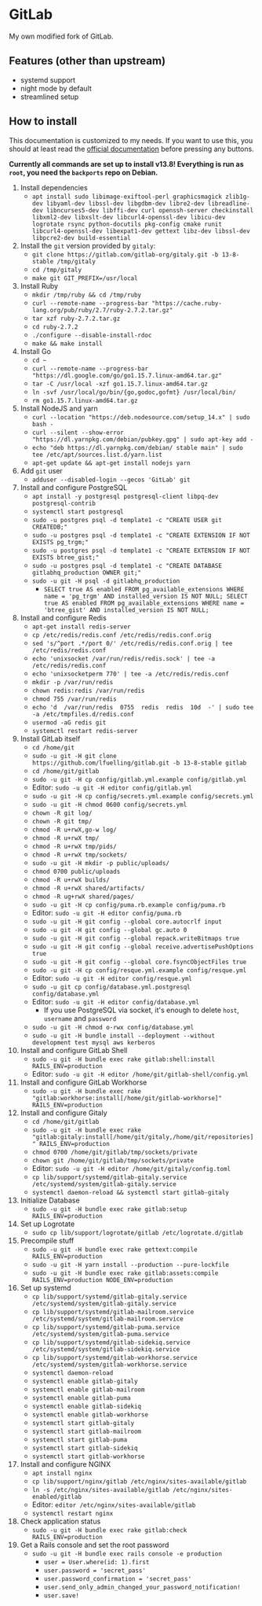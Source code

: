 # GitLab

My own modified fork of GitLab.

## Features (other than upstream)
- systemd support
- night mode by default
- streamlined setup

## How to install

This documentation is customized to my needs. If you want to use this, you should at least read the [official documentation](https://docs.gitlab.com/ee/install/installation.html) before pressing any buttons.

**Currently all commands are set up to install v13.8! Everything is run as `root`, you need the `backports` repo on Debian.**

1. Install dependencies
    - `apt install sudo libimage-exiftool-perl graphicsmagick zlib1g-dev libyaml-dev libssl-dev libgdbm-dev libre2-dev libreadline-dev libncurses5-dev libffi-dev curl openssh-server checkinstall libxml2-dev libxslt-dev libcurl4-openssl-dev libicu-dev logrotate rsync python-docutils pkg-config cmake runit libcurl4-openssl-dev libexpat1-dev gettext libz-dev libssl-dev libpcre2-dev build-essential`
2. Install the `git` version provided by `gitaly`:
    - `git clone https://gitlab.com/gitlab-org/gitaly.git -b 13-8-stable /tmp/gitaly`
    - `cd /tmp/gitaly`
    - `make git GIT_PREFIX=/usr/local`
3. Install Ruby
    - `mkdir /tmp/ruby && cd /tmp/ruby`
    - `curl --remote-name --progress-bar "https://cache.ruby-lang.org/pub/ruby/2.7/ruby-2.7.2.tar.gz"`
    - `tar xzf ruby-2.7.2.tar.gz`
    - `cd ruby-2.7.2`
    - `./configure --disable-install-rdoc`
    - `make && make install`
4. Install Go
    - `cd ~`
    - `curl --remote-name --progress-bar "https://dl.google.com/go/go1.15.7.linux-amd64.tar.gz"`
    - `tar -C /usr/local -xzf go1.15.7.linux-amd64.tar.gz`
    - `ln -svf /usr/local/go/bin/{go,godoc,gofmt} /usr/local/bin/`
    - `rm go1.15.7.linux-amd64.tar.gz`
5. Install NodeJS and yarn
    - `curl --location "https://deb.nodesource.com/setup_14.x" | sudo bash -`
    - `curl --silent --show-error "https://dl.yarnpkg.com/debian/pubkey.gpg" | sudo apt-key add -`
    - `echo "deb https://dl.yarnpkg.com/debian/ stable main" | sudo tee /etc/apt/sources.list.d/yarn.list`
    - `apt-get update && apt-get install nodejs yarn`
6. Add `git` user
    - `adduser --disabled-login --gecos 'GitLab' git`
7. Install and configure PostgreSQL
    - `apt install -y postgresql postgresql-client libpq-dev postgresql-contrib`
    - `systemctl start postgresql`
    - `sudo -u postgres psql -d template1 -c "CREATE USER git CREATEDB;"`
    - `sudo -u postgres psql -d template1 -c "CREATE EXTENSION IF NOT EXISTS pg_trgm;"`
    - `sudo -u postgres psql -d template1 -c "CREATE EXTENSION IF NOT EXISTS btree_gist;"`
    - `sudo -u postgres psql -d template1 -c "CREATE DATABASE gitlabhq_production OWNER git;"`
    - `sudo -u git -H psql -d gitlabhq_production`
        - `SELECT true AS enabled FROM pg_available_extensions WHERE name = 'pg_trgm' AND installed_version IS NOT NULL; SELECT true AS enabled FROM pg_available_extensions WHERE name = 'btree_gist' AND installed_version IS NOT NULL;`
8. Install and configure Redis
    - `apt-get install redis-server`
    - `cp /etc/redis/redis.conf /etc/redis/redis.conf.orig`
    - `sed 's/^port .*/port 0/' /etc/redis/redis.conf.orig | tee /etc/redis/redis.conf`
    - `echo 'unixsocket /var/run/redis/redis.sock' | tee -a /etc/redis/redis.conf`
    - `echo 'unixsocketperm 770' | tee -a /etc/redis/redis.conf`
    - `mkdir -p /var/run/redis`
    - `chown redis:redis /var/run/redis`
    - `chmod 755 /var/run/redis`
    - `echo 'd  /var/run/redis  0755  redis  redis  10d  -' | sudo tee -a /etc/tmpfiles.d/redis.conf`
    - `usermod -aG redis git`
    - `systemctl restart redis-server`
9. Install GitLab itself
    - `cd /home/git`
    - `sudo -u git -H git clone https://github.com/lfuelling/gitlab.git -b 13-8-stable gitlab`
    - `cd /home/git/gitlab`
    - `sudo -u git -H cp config/gitlab.yml.example config/gitlab.yml`
    - Editor: `sudo -u git -H editor config/gitlab.yml`
    - `sudo -u git -H cp config/secrets.yml.example config/secrets.yml`
    - `sudo -u git -H chmod 0600 config/secrets.yml`
    - `chown -R git log/`
    - `chown -R git tmp/`
    - `chmod -R u+rwX,go-w log/`
    - `chmod -R u+rwX tmp/`
    - `chmod -R u+rwX tmp/pids/`
    - `chmod -R u+rwX tmp/sockets/`
    - `sudo -u git -H mkdir -p public/uploads/`
    - `chmod 0700 public/uploads`
    - `chmod -R u+rwX builds/`
    - `chmod -R u+rwX shared/artifacts/`
    - `chmod -R ug+rwX shared/pages/`
    - `sudo -u git -H cp config/puma.rb.example config/puma.rb`
    - Editor: `sudo -u git -H editor config/puma.rb`
    - `sudo -u git -H git config --global core.autocrlf input`
    - `sudo -u git -H git config --global gc.auto 0`
    - `sudo -u git -H git config --global repack.writeBitmaps true`
    - `sudo -u git -H git config --global receive.advertisePushOptions true`
    - `sudo -u git -H git config --global core.fsyncObjectFiles true`
    - `sudo -u git -H cp config/resque.yml.example config/resque.yml`
    - Editor: `sudo -u git -H editor config/resque.yml`
    - `sudo -u git cp config/database.yml.postgresql config/database.yml`
    - Editor: `sudo -u git -H editor config/database.yml`
        - If you use PostgreSQL via socket, it's enough to delete `host`, `username` and `password`
    - `sudo -u git -H chmod o-rwx config/database.yml`
    - `sudo -u git -H bundle install --deployment --without development test mysql aws kerberos`
10. Install and configure GitLab Shell
    - `sudo -u git -H bundle exec rake gitlab:shell:install RAILS_ENV=production`
    - Editor: `sudo -u git -H editor /home/git/gitlab-shell/config.yml`
11. Install and configure GitLab Workhorse
    - `sudo -u git -H bundle exec rake "gitlab:workhorse:install[/home/git/gitlab-workhorse]" RAILS_ENV=production`
12. Install and configure Gitaly
    - `cd /home/git/gitlab`
    - `sudo -u git -H bundle exec rake "gitlab:gitaly:install[/home/git/gitaly,/home/git/repositories]" RAILS_ENV=production`
    - `chmod 0700 /home/git/gitlab/tmp/sockets/private`
    - `chown git /home/git/gitlab/tmp/sockets/private`
    - Editor: `sudo -u git -H editor /home/git/gitaly/config.toml`
    - `cp lib/support/systemd/gitlab-gitaly.service /etc/systemd/system/gitlab-gitaly.service`
    - `systemctl daemon-reload && systemctl start gitlab-gitaly`
13. Initialize Database
    - `sudo -u git -H bundle exec rake gitlab:setup RAILS_ENV=production`
14. Set up Logrotate
    - `sudo cp lib/support/logrotate/gitlab /etc/logrotate.d/gitlab`
15. Precompile stuff
    - `sudo -u git -H bundle exec rake gettext:compile RAILS_ENV=production`
    - `sudo -u git -H yarn install --production --pure-lockfile`
    - `sudo -u git -H bundle exec rake gitlab:assets:compile RAILS_ENV=production NODE_ENV=production`
16. Set up systemd
    - `cp lib/support/systemd/gitlab-gitaly.service /etc/systemd/system/gitlab-gitaly.service`
    - `cp lib/support/systemd/gitlab-mailroom.service /etc/systemd/system/gitlab-mailroom.service`
    - `cp lib/support/systemd/gitlab-puma.service /etc/systemd/system/gitlab-puma.service`
    - `cp lib/support/systemd/gitlab-sidekiq.service /etc/systemd/system/gitlab-sidekiq.service`
    - `cp lib/support/systemd/gitlab-workhorse.service /etc/systemd/system/gitlab-workhorse.service`
    - `systemctl daemon-reload`
    - `systemctl enable gitlab-gitaly`
    - `systemctl enable gitlab-mailroom`
    - `systemctl enable gitlab-puma`
    - `systemctl enable gitlab-sidekiq`
    - `systemctl enable gitlab-workhorse`
    - `systemctl start gitlab-gitaly`
    - `systemctl start gitlab-mailroom`
    - `systemctl start gitlab-puma`
    - `systemctl start gitlab-sidekiq`
    - `systemctl start gitlab-workhorse`
17. Install and configure NGINX
    - `apt install nginx`
    - `cp lib/support/nginx/gitlab /etc/nginx/sites-available/gitlab`
    - `ln -s /etc/nginx/sites-available/gitlab /etc/nginx/sites-enabled/gitlab`
    - Editor: `editor /etc/nginx/sites-available/gitlab`
    - `systemctl restart nginx`
18. Check application status
    - `sudo -u git -H bundle exec rake gitlab:check RAILS_ENV=production`
19. Get a Rails console and set the root password
    - `sudo -u git -H bundle exec rails console -e production`
        - `user = User.where(id: 1).first`
        - `user.password = 'secret_pass'`
        - `user.password_confirmation = 'secret_pass'`
        - `user.send_only_admin_changed_your_password_notification!`
        - `user.save!`
